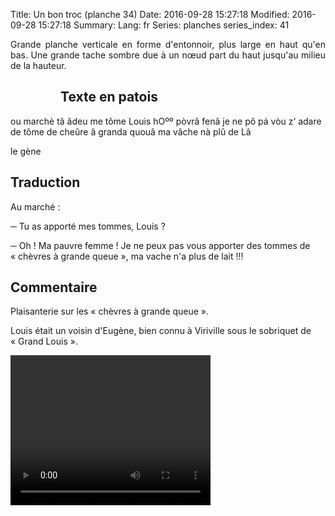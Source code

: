 Title: Un bon troc (planche 34)
Date: 2016-09-28 15:27:18
Modified: 2016-09-28 15:27:18
Summary: 
Lang: fr
Series: planches
series_index: 41

<p style="text-align:justify;">Grande planche verticale en forme
d'entonnoir, plus large en haut qu'en bas. Une grande tache sombre due
à un nœud part du haut jusqu'au milieu de la hauteur. </p>

<figure class="image-block" style="float: left;">
  <img alt="" src="{static}/images/planche_34.png">
  <figcaption style="max-width: 209px"></figcaption>
</figure>

## Texte en patois

ou marchè tâ âdeu me tôme Louis hOºº pòvrâ fenâ je ne pô pá vòu z‘
adare de tôme de cheûre â granda quouâ ma vâche nà plû de Lâ

le gène

## Traduction

Au marché : 

─ Tu as apporté mes tommes, Louis ?

─ Oh ! Ma pauvre femme ! Je ne peux pas vous apporter des tommes de
  « chèvres à grande queue », ma vache n'a plus de lait !!!

## Commentaire

Plaisanterie sur les « chèvres à grande queue ».

Louis était un voisin d'Eugène, bien connu à Viriville sous le
sobriquet de « Grand Louis ».

<video width="320" height="240" controls>
  <source src="https://d1njpgd0ygatdn.cloudfront.net/video_34.mp4" type="video/mp4">
</video>
